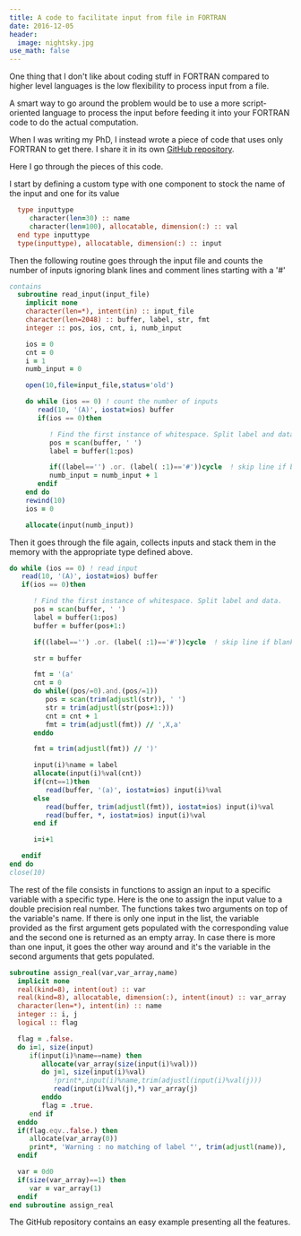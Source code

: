 ```yaml
---
title: A code to facilitate input from file in FORTRAN
date: 2016-12-05
header:
  image: nightsky.jpg
use_math: false
---
```


One thing that I don't like about coding stuff in FORTRAN compared to higher level languages is the low flexibility to process input from a file.

A smart way to go around the problem would be to use a more script-oriented language to process the input before feeding it into your FORTRAN code to do the actual computation.

When I was writing my PhD, I instead wrote a piece of code that uses only FORTRAN to get there. I share it in its own [GitHub repository](https://github.com/jrekier/inputf90).

Here I go through the pieces of this code.

I start by defining a custom type with one component to stock the name of the input and one for its value

```fortran
  type inputtype
     character(len=30) :: name
     character(len=100), allocatable, dimension(:) :: val
  end type inputtype
  type(inputtype), allocatable, dimension(:) :: input
```

Then the following routine goes through the input file and counts the number of inputs ignoring blank lines and comment lines starting with a '#'


```fortran
contains
  subroutine read_input(input_file)
    implicit none
    character(len=*), intent(in) :: input_file
    character(len=2048) :: buffer, label, str, fmt
    integer :: pos, ios, cnt, i, numb_input

    ios = 0
    cnt = 0
    i = 1
    numb_input = 0

    open(10,file=input_file,status='old')

    do while (ios == 0) ! count the number of inputs
       read(10, '(A)', iostat=ios) buffer
       if(ios == 0)then

          ! Find the first instance of whitespace. Split label and data.
          pos = scan(buffer, ' ')
          label = buffer(1:pos)

          if((label=='') .or. (label( :1)=='#'))cycle  ! skip line if blank or commented with '#'
          numb_input = numb_input + 1
       endif
    end do
    rewind(10)
    ios = 0  

    allocate(input(numb_input))  
```

Then it goes through the file again, collects inputs and stack them in the memory with the appropriate type defined above.

```fortran
do while (ios == 0) ! read input
   read(10, '(A)', iostat=ios) buffer
   if(ios == 0)then

      ! Find the first instance of whitespace. Split label and data.
      pos = scan(buffer, ' ')
      label = buffer(1:pos)
      buffer = buffer(pos+1:)

      if((label=='') .or. (label( :1)=='#'))cycle  ! skip line if blank or commented with '#'

      str = buffer

      fmt = '(a'
      cnt = 0
      do while((pos/=0).and.(pos/=1))
         pos = scan(trim(adjustl(str)), ' ')
         str = trim(adjustl(str(pos+1:)))
         cnt = cnt + 1
         fmt = trim(adjustl(fmt)) // ',X,a'
      enddo

      fmt = trim(adjustl(fmt)) // ')'

      input(i)%name = label
      allocate(input(i)%val(cnt))
      if(cnt==1)then
         read(buffer, '(a)', iostat=ios) input(i)%val
      else
         read(buffer, trim(adjustl(fmt)), iostat=ios) input(i)%val
         read(buffer, *, iostat=ios) input(i)%val
      end if

      i=i+1

   endif
end do
close(10)
```

The rest of the file consists in functions to assign an input to a specific variable with a specific type. Here is the one to assign the input value to a double precision real number.
The functions takes two arguments on top of the variable's name. If there is only one input in the list, the variable provided as the first argument gets populated with the corresponding value and the second one is returned as an empty array. In case there is more than one input, it goes the other way around and it's the variable in the second arguments that gets populated.

```fortran
subroutine assign_real(var,var_array,name)
  implicit none
  real(kind=8), intent(out) :: var
  real(kind=8), allocatable, dimension(:), intent(inout) :: var_array
  character(len=*), intent(in) :: name
  integer :: i, j
  logical :: flag

  flag = .false.
  do i=1, size(input)
     if(input(i)%name==name) then
        allocate(var_array(size(input(i)%val)))
        do j=1, size(input(i)%val)
           !print*,input(i)%name,trim(adjustl(input(i)%val(j)))
           read(input(i)%val(j),*) var_array(j)
        enddo
        flag = .true.
     end if
  enddo
  if(flag.eqv..false.) then
     allocate(var_array(0))
     print*, 'Warning : no matching of label "', trim(adjustl(name)), '" found in input file'
  endif

  var = 0d0
  if(size(var_array)==1) then
     var = var_array(1)
  endif
end subroutine assign_real
```

The GitHub repository contains an easy example presenting all the features. 
